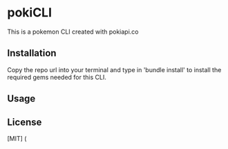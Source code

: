 # pokiCLI

This is a pokemon CLI created with pokiapi.co

## Installation

Copy the repo url into your terminal and type in 'bundle install' to install the required gems needed for this CLI.

## Usage

## License

[MIT]
(
